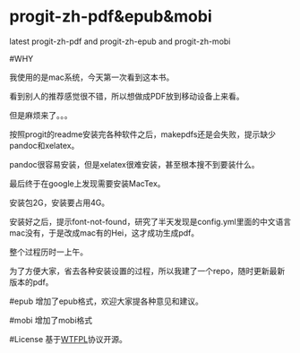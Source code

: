 progit-zh-pdf&epub&mobi
=============

latest progit-zh-pdf and progit-zh-epub and progit-zh-mobi

#WHY

我使用的是mac系统，今天第一次看到这本书。

看到别人的推荐感觉很不错，所以想做成PDF放到移动设备上来看。

但是麻烦来了。。。

按照progit的readme安装完各种软件之后，makepdfs还是会失败，提示缺少pandoc和xelatex。

pandoc很容易安装，但是xelatex很难安装，甚至根本搜不到要装什么。

最后终于在google上发现需要安装MacTex。

安装包2G，安装要占用4G。

安装好之后，提示font-not-found，研究了半天发现是config.yml里面的中文语言mac没有，于是改成mac有的Hei，这才成功生成pdf。

整个过程历时一上午。

为了方便大家，省去各种安装设置的过程，所以我建了一个repo，随时更新最新版本的pdf。

#epub
增加了epub格式，欢迎大家提各种意见和建议。

#mobi
增加了mobi格式

#License
基于[WTFPL](http://en.wikipedia.org/wiki/WTFPL)协议开源。
